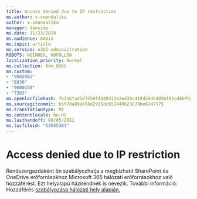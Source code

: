 ```yaml
---
title: Access denied due to IP restriction
ms.author: v-smandalika
author: v-smandalika
manager: dansimp
ms.date: 11/23/2020
ms.audience: Admin
ms.topic: article
ms.service: o365-administration
ROBOTS: NOINDEX, NOFOLLOW
localization_priority: Normal
ms.collection: Adm_O365
ms.custom:
- "9002962"
- "6830"
- "9000150"
- "7303"
ms.openlocfilehash: fb316fad5d7550f4449312e2ed3bc418d504b405bf01cd8bf0a180bac10379d2
ms.sourcegitcommit: b5f7da89a650d2915dc652449623c78be6247175
ms.translationtype: MT
ms.contentlocale: hu-HU
ms.lasthandoff: 08/05/2021
ms.locfileid: "53955383"
---
```

# <a name="access-denied-due-to-ip-restriction"></a>Access denied due to IP restriction

Rendszergazdaként ön szabályozhatja a megbízható SharePoint és OneDrive erőforrásokhoz Microsoft 365 hálózati erőforrásokhoz való hozzáférést. Ezt helyalapú házirendnek is nevezik. További információ: Hozzáférés [szabályozása hálózati hely alapján.](https://docs.microsoft.com/sharepoint/control-access-based-on-network-location)

